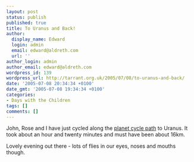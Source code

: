 ```yaml
---
layout: post
status: publish
published: true
title: To Uranus and Back!
author:
  display_name: Edward
  login: admin
  email: edward@aldreth.com
  url: ''
author_login: admin
author_email: edward@aldreth.com
wordpress_id: 139
wordpress_url: http://tarrant.org.uk/2005/07/08/to-uranus-and-back/
date: '2005-07-08 20:34:34 +0100'
date_gmt: '2005-07-08 19:34:34 +0100'
categories:
- Days with the Children
tags: []
comments: []
---
```

<p>John, Rose and I have just cycled along the <a href="http://www.solar.york.ac.uk/">planet cycle path</a> to Uranus.  It took about an hour and twenty minutes and must have been about 16km.</p>
<p>Lovely evening out there - lots of flies in our eyes, noses and mouths though.</p>
